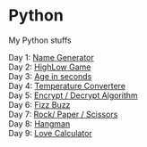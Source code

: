 # Python
My Python stuffs

Day 1: <a href="https://repl.it/@Keyti27/NameGenerator" target = "_blank">Name Generator</a> <br>
Day 2: <a href="https://repl.it/@Keyti27/HighLow" target = "_blank">HighLow Game</a> <br>
Day 3: <a href="https://repl.it/@Keyti27/AgeInSeconds" target = "_blank">Age in seconds</a> <br>
Day 4: <a href="https://repl.it/@Keyti27/TemperatureConverter" target = "_blank">Temperature Convertere</a> <br>
Day 5: <a href="https://repl.it/@Keyti27/Enigma" target = "_blank">Encrypt / Decrypt Algorithm</a> <br>
Day 6: <a href="https://repl.it/@Keyti27/FizzBuzz" target = "_blank">Fizz Buzz</a> <br>
Day 7: <a href="https://repl.it/@Keyti27/RockPaperScissors" target = "_blank">Rock/ Paper / Scissors</a> <br>
Day 8: <a href="" target = "_blank">Hangman</a> <br>
Day 9: <a href="https://repl.it/@Keyti27/LoveCalculator" target = "_blank">Love Calculator</a> <br>
